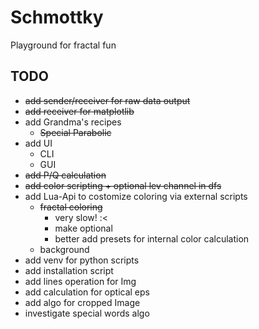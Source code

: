 # Schmottky
Playground for fractal fun

## TODO
* ~~add sender/receiver for raw data output~~
* ~~add receiver for matplotlib~~
* add Grandma's recipes
    * ~~Special Parabolic~~
* add UI
    * CLI
    * GUI
* ~~add P/Q calculation~~
* ~~add color scripting + optional lev channel in dfs~~
* add Lua-Api to costomize coloring via external scripts
    * ~~fractal coloring~~
        * very slow! :<
        * make optional
        * better add presets for internal color calculation
    * background
* add venv for python scripts
* add installation script
* add lines operation for Img
* add calculation for optical eps
* add algo for cropped Image
* investigate special words algo